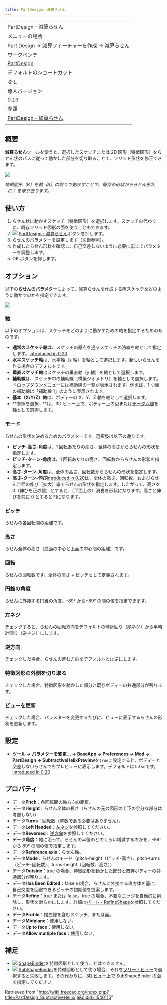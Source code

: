 ```yaml
---
title: PartDesign・減算らせん
---
```


|                                                                                      |
| ------------------------------------------------------------------------------------ |
| PartDesign・減算らせん                                                               |
| メニューの場所                                                                       |
| Part Design → 減算フィーチャーを作成 → 減算らせん                                    |
| ワークベンチ                                                                         |
| [PartDesign](/PartDesign_Workbench/ja "PartDesign Workbench/ja")                     |
| デフォルトのショートカット                                                           |
| _なし_                                                                               |
| 導入バージョン                                                                       |
| 0.19                                                                                 |
| 参照                                                                                 |
| [PartDesign・加算らせん](/PartDesign_AdditiveHelix/ja "PartDesign AdditiveHelix/ja") |
|                                                                                      |

## 概要

**減算らせん**ツールを使うと、選択したスケッチまたは 2D 図形（特徴図形）をらせん状のパスに従って動かした部分を切り取ることで、ソリッド形状を修正できます。

![](/images/PartDesign_SubtractiveHelix_example_overview.png)

_特徴図形（B）を軸（A）の周りで動かすことで、既存の形状かららせん形状（C）を取り去ります。_

## 使い方

1. らせん状に動かすスケッチ（特徴図形）を選択します。スケッチの代わりに、既存ソリッド図形の面を使うこともできます。
2. ![](/images/PartDesign_SubtractiveHelix.svg) [PartDesign・減算らせん](/PartDesign_SubtractiveHelix "PartDesign SubtractiveHelix")ボタンを押します。
3. らせんのパラメターを設定します（次節参照）。
4. 作成したらせん形状を確認し、自己交差しないように必要に応じてパラメターを調整します。
5. OK ボタンを押します。

## オプション

以下の**らせんのパラメター**によって、減算らせんを作成する際スケッチをどのように動かすのかを指定できます。

![](/images/PartDesign_SubtractiveHelix_taskpanel.png)

### 軸

以下のオプションは、スケッチをどのように動かすための軸を指定するためのものです。

- **通常のスケッチ軸**は、スケッチの原点を通るスケッチの法線を軸として指定します。[introduced in 0.20](/Release_notes_0.20 "Release notes 0.20")
- **水平スケッチ軸**は、水平軸（x 軸）を軸として選択します。新しいらせんを作る場合のデフォルトです。
- **垂直スケッチ軸**はスケッチの垂直軸（y 軸）を軸として選択します。
- **補助線**は、スケッチ中の補助線（構築ジオメトリ）を軸として選択します。ドロップダウンメニューには補助線の一覧が表示されます。例えば、1 つ目の補助線は「補助線 1」のように表示されます。
- **基本（X/Y/Z）軸**は、ボディーの X、Y、Z 軸を軸として選択します。
- **参照を選択...**は、3D ビュー上で、ボディー上の辺または[データム線](/PartDesign_Line "PartDesign Line")を軸として選択します。

### モード

らせんの形状を決めるためのパラメターです。選択肢は以下の通りです。

- **ピッチ-高さ-角度**は、1 回転あたりの高さ、全体の高さかららせんの形状を指定します。
- **ピッチ-ターン-角度**は、1 回転あたりの高さ、回転数かららせんの形状を指定します。
- **高さ-ターン-角度**は、全体の高さ、回転数かららせんの形状を指定します。
- **高さ-ターン-伸び**[introduced in 0.20](/Release_notes_0.20 "Release notes 0.20")は、全体の高さ、回転数、およびらせん半径の伸び（拡大）率でらせんの形状を指定します。したがって、高さを 0（伸びを正の値）とすると、（平面上の）渦巻き形状になります。高さと伸びを共に 0 とすると円になります。

### ピッチ

らせんの各回転間の距離です。

### 高さ

らせん全体の高さ（底面の中心と上面の中心間の距離）です。

### 回転

らせんの回転数です。全体の高さ ÷ ピッチとして定義されます。

### 円錐の角度

らせんに外接する円錐の角度。-89° から+89° の間の値を指定できます。

### 左ネジ

チェックすると、らせんの回転方向をデフォルトの時計回り（順ネジ）から半時計回り（逆ネジ）にします。

### 逆方向

チェックした場合、らせんの進む方向をデフォルトとは逆にします。

### 特徴図形の外側を切り取る

チェックした場合、特徴図形を動かした部分と既存ボディーの共通部分が残ります。

### ビューを更新

チェックした場合、パラメターを変更するたびに、ビューに表示するらせんの形状を更新します。

## 設定

- **ツール → パラメターを変更... → BaseApp → Preferences → Mod → PartDesign → SubtractiveHelixPreview**を`true`に設定すると、ボディーと交差しないらせんでもプレビューに表示します。デフォルトは`false`です。 [introduced in 0.20](/Release_notes_0.20 "Release notes 0.20")

## プロパティ

- データ**Pitch**：各回転間の軸方向の距離。
- データ**Height**：らせん全体の長さ（らせんの元の図形の上下の余分な部分は考慮しない）
- データ**Turns**：回転数（整数である必要はありません）。
- データ**Left Handed**：[左ネジ](#Left_handed)を参照してください。
- データ**Reversed**：[逆方向](#Reversed)を参照してください。
- データ**角度**：軸に沿って、らせんの半径のどのくらい増減するのかを、-89° から 89° の間の値で指定します。
- データ**Reference axis**：らせん軸。
- データ**Mode**：らせんのモード（pitch-height（ピッチ-高さ）、pitch-turns（ピッチ-回転数）、turns-height（回転数、高さ））
- データ**Outside**：true の場合、特徴図形を動かした部分と既存ボディーの共通部分が残ります。
- データ**Has Been Edited**：false の場合、らせんに外接する直方体を基に、自己交差を回避できるピッチの初期値を提案します。
- データ**Refine**：true または false。true の場合、不要なエッジを自動的に削除し、形状を滑らかにします。詳細は[パート・RefineShape](/Part_RefineShape/ja "Part RefineShape/ja")を参照してください。
- データ**Profile**：閉曲線を含むスケッチ、または面。
- データ**Midplane**：使用しない。
- データ**Up to face**：使用しない。
- データ**Allow multiple face**：使用しない。

## 補足

- ![](/images/PartDesign_ShapeBinder.svg) [ShapeBinder](/PartDesign_ShapeBinder/ja "PartDesign ShapeBinder/ja")を特徴図形として使うことはできません。
- ![](/images/PartDesign_SubShapeBinder.svg) [SubShapeBinder](/PartDesign_SubShapeBinder/ja "PartDesign SubShapeBinder/ja")を特徴図形として使う場合、それを[ツリー・ビュー](/Tree_view "Tree view")で選択すると失敗します。その代わりに、[3D ビュー](/3D_view/ja "3D view/ja")上で SubShapeBinder の面を指定してください。

Retrieved from "<http://wiki.freecad.org/index.php?title=PartDesign_SubtractiveHelix/ja&oldid=1540115>"

